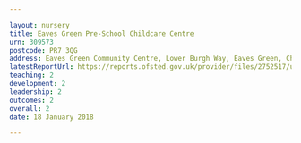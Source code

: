```yaml
---

layout: nursery
title: Eaves Green Pre-School Childcare Centre
urn: 309573
postcode: PR7 3QG
address: Eaves Green Community Centre, Lower Burgh Way, Eaves Green, Chorley, PR7 3QG
latestReportUrl: https://reports.ofsted.gov.uk/provider/files/2752517/urn/309573.pdf
teaching: 2
development: 2
leadership: 2
outcomes: 2
overall: 2
date: 18 January 2018

---
```

